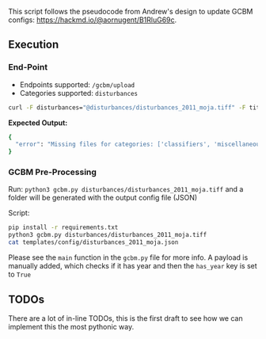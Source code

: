 This script follows the pseudocode from Andrew's design to update GCBM configs: https://hackmd.io/@aornugent/B1RluG69c.

## Execution

### End-Point

* Endpoints supported: `/gcbm/upload`
* Categories supported: `disturbances`

```bash
curl -F disturbances="@disturbances/disturbances_2011_moja.tiff" -F title="run4" http://localhost:8080/gcbm/upload
```

**Expected Output:**

```bash
{
  "error": "Missing files for categories: ['classifiers', 'miscellaneous', 'config_files', 'input'], they are required for the simulation to run"
}
```

### GCBM Pre-Processing

Run: `python3 gcbm.py disturbances/disturbances_2011_moja.tiff` and a folder will be generated with the output config file (JSON)

Script:

```bash
pip install -r requirements.txt
python3 gcbm.py disturbances/disturbances_2011_moja.tiff
cat templates/config/disturbances_2011_moja.json
```

Please see the `main` function in the `gcbm.py` file for more info. A payload is manually added, which checks if it has year and then the `has_year` key is set to `True`

## TODOs

There are a lot of in-line TODOs, this is the first draft to see how we can implement this the most pythonic way.
